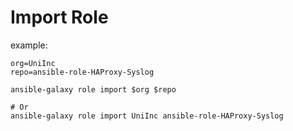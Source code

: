 # Import Role

example:
```shell
org=UniInc
repo=ansible-role-HAProxy-Syslog

ansible-galaxy role import $org $repo

# Or
ansible-galaxy role import UniInc ansible-role-HAProxy-Syslog
```
